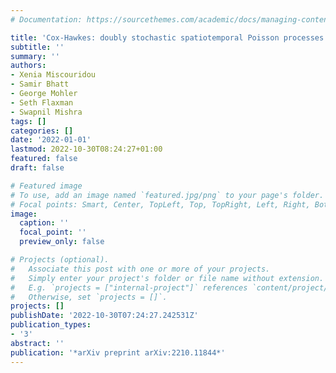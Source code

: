 ```yaml
---
# Documentation: https://sourcethemes.com/academic/docs/managing-content/

title: 'Cox-Hawkes: doubly stochastic spatiotemporal Poisson processes'
subtitle: ''
summary: ''
authors:
- Xenia Miscouridou
- Samir Bhatt
- George Mohler
- Seth Flaxman
- Swapnil Mishra
tags: []
categories: []
date: '2022-01-01'
lastmod: 2022-10-30T08:24:27+01:00
featured: false
draft: false

# Featured image
# To use, add an image named `featured.jpg/png` to your page's folder.
# Focal points: Smart, Center, TopLeft, Top, TopRight, Left, Right, BottomLeft, Bottom, BottomRight.
image:
  caption: ''
  focal_point: ''
  preview_only: false

# Projects (optional).
#   Associate this post with one or more of your projects.
#   Simply enter your project's folder or file name without extension.
#   E.g. `projects = ["internal-project"]` references `content/project/deep-learning/index.md`.
#   Otherwise, set `projects = []`.
projects: []
publishDate: '2022-10-30T07:24:27.242531Z'
publication_types:
- '3'
abstract: ''
publication: '*arXiv preprint arXiv:2210.11844*'
---
```

